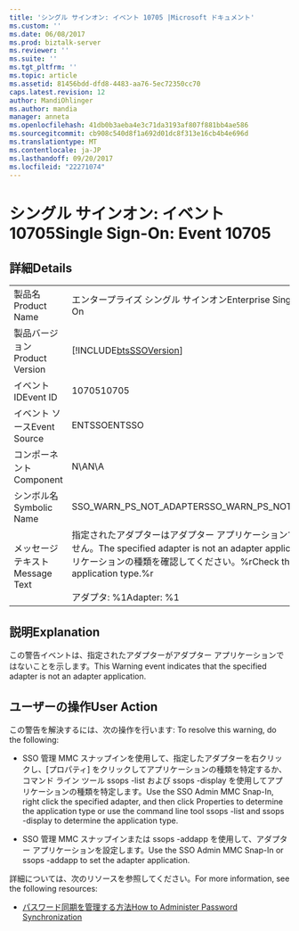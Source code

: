 ```yaml
---
title: 'シングル サインオン: イベント 10705 |Microsoft ドキュメント'
ms.custom: ''
ms.date: 06/08/2017
ms.prod: biztalk-server
ms.reviewer: ''
ms.suite: ''
ms.tgt_pltfrm: ''
ms.topic: article
ms.assetid: 81456bdd-dfd8-4483-aa76-5ec72350cc70
caps.latest.revision: 12
author: MandiOhlinger
ms.author: mandia
manager: anneta
ms.openlocfilehash: 41db0b3aeba4e3c71da3193af807f881bb4ae586
ms.sourcegitcommit: cb908c540d8f1a692d01dc8f313e16cb4b4e696d
ms.translationtype: MT
ms.contentlocale: ja-JP
ms.lasthandoff: 09/20/2017
ms.locfileid: "22271074"
---
```

# <a name="single-sign-on-event-10705"></a><span data-ttu-id="a263f-102">シングル サインオン: イベント 10705</span><span class="sxs-lookup"><span data-stu-id="a263f-102">Single Sign-On: Event 10705</span></span>
## <a name="details"></a><span data-ttu-id="a263f-103">詳細</span><span class="sxs-lookup"><span data-stu-id="a263f-103">Details</span></span>  
  
|||  
|-|-|  
|<span data-ttu-id="a263f-104">製品名</span><span class="sxs-lookup"><span data-stu-id="a263f-104">Product Name</span></span>|<span data-ttu-id="a263f-105">エンタープライズ シングル サインオン</span><span class="sxs-lookup"><span data-stu-id="a263f-105">Enterprise Single Sign-On</span></span>|  
|<span data-ttu-id="a263f-106">製品バージョン</span><span class="sxs-lookup"><span data-stu-id="a263f-106">Product Version</span></span>|[!INCLUDE[btsSSOVersion](../includes/btsssoversion-md.md)]|  
|<span data-ttu-id="a263f-107">イベント ID</span><span class="sxs-lookup"><span data-stu-id="a263f-107">Event ID</span></span>|<span data-ttu-id="a263f-108">10705</span><span class="sxs-lookup"><span data-stu-id="a263f-108">10705</span></span>|  
|<span data-ttu-id="a263f-109">イベント ソース</span><span class="sxs-lookup"><span data-stu-id="a263f-109">Event Source</span></span>|<span data-ttu-id="a263f-110">ENTSSO</span><span class="sxs-lookup"><span data-stu-id="a263f-110">ENTSSO</span></span>|  
|<span data-ttu-id="a263f-111">コンポーネント</span><span class="sxs-lookup"><span data-stu-id="a263f-111">Component</span></span>|<span data-ttu-id="a263f-112">N\A</span><span class="sxs-lookup"><span data-stu-id="a263f-112">N\A</span></span>|  
|<span data-ttu-id="a263f-113">シンボル名</span><span class="sxs-lookup"><span data-stu-id="a263f-113">Symbolic Name</span></span>|<span data-ttu-id="a263f-114">SSO_WARN_PS_NOT_ADAPTER</span><span class="sxs-lookup"><span data-stu-id="a263f-114">SSO_WARN_PS_NOT_ADAPTER</span></span>|  
|<span data-ttu-id="a263f-115">メッセージ テキスト</span><span class="sxs-lookup"><span data-stu-id="a263f-115">Message Text</span></span>|<span data-ttu-id="a263f-116">指定されたアダプターはアダプター アプリケーションではありません。</span><span class="sxs-lookup"><span data-stu-id="a263f-116">The specified adapter is not an adapter application.</span></span> <span data-ttu-id="a263f-117">アプリケーションの種類を確認してください。%r</span><span class="sxs-lookup"><span data-stu-id="a263f-117">Check the application type.%r</span></span><br /><br /> <span data-ttu-id="a263f-118">アダプタ: %1</span><span class="sxs-lookup"><span data-stu-id="a263f-118">Adapter: %1</span></span>|  
  
## <a name="explanation"></a><span data-ttu-id="a263f-119">説明</span><span class="sxs-lookup"><span data-stu-id="a263f-119">Explanation</span></span>  
 <span data-ttu-id="a263f-120">この警告イベントは、指定されたアダプターがアダプター アプリケーションではないことを示します。</span><span class="sxs-lookup"><span data-stu-id="a263f-120">This Warning event indicates that the specified adapter is not an adapter application.</span></span>  
  
## <a name="user-action"></a><span data-ttu-id="a263f-121">ユーザーの操作</span><span class="sxs-lookup"><span data-stu-id="a263f-121">User Action</span></span>  
 <span data-ttu-id="a263f-122">この警告を解決するには、次の操作を行います: </span><span class="sxs-lookup"><span data-stu-id="a263f-122">To resolve this warning, do the following:</span></span>  
  
-   <span data-ttu-id="a263f-123">SSO 管理 MMC スナップインを使用して、指定したアダプターを右クリックし、[プロパティ] をクリックしてアプリケーションの種類を特定するか、コマンド ライン ツール ssops -list および ssops -display を使用してアプリケーションの種類を特定します。</span><span class="sxs-lookup"><span data-stu-id="a263f-123">Use the SSO Admin MMC Snap-In, right click the specified adapter, and then click Properties to determine the application type or use the command line tool  ssops -list and ssops -display to determine the application type.</span></span>  
  
-   <span data-ttu-id="a263f-124">SSO 管理 MMC スナップインまたは ssops -addapp を使用して、アダプター アプリケーションを設定します。</span><span class="sxs-lookup"><span data-stu-id="a263f-124">Use the SSO Admin MMC Snap-In or ssops -addapp to set the adapter application.</span></span>  
  
 <span data-ttu-id="a263f-125">詳細については、次のリソースを参照してください。</span><span class="sxs-lookup"><span data-stu-id="a263f-125">For more information, see the following resources:</span></span>  
  
-   [<span data-ttu-id="a263f-126">パスワード同期を管理する方法</span><span class="sxs-lookup"><span data-stu-id="a263f-126">How to Administer Password Synchronization</span></span>](../core/how-to-administer-password-synchronization.md)